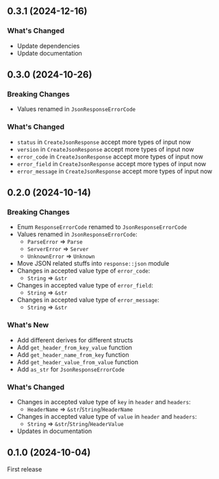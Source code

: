 ## 0.3.1 (2024-12-16)

### What's Changed

- Update dependencies
- Update documentation

## 0.3.0 (2024-10-26)

### Breaking Changes

- Values renamed in `JsonResponseErrorCode`

### What's Changed

- `status` in `CreateJsonResponse` accept more types of input now
- `version` in `CreateJsonResponse` accept more types of input now
- `error_code` in `CreateJsonResponse` accept more types of input now
- `error_field` in `CreateJsonResponse` accept more types of input now
- `error_message` in `CreateJsonResponse` accept more types of input now

## 0.2.0 (2024-10-14)

### Breaking Changes

- Enum `ResponseErrorCode` renamed to `JsonResponseErrorCode`
- Values renamed in `JsonResponseErrorCode`:
    - `ParseError` => `Parse`
    - `ServerError` => `Server`
    - `UnknownError` => `Unknown`
- Move JSON related stuffs into `response::json` module
- Changes in accepted value type of `error_code`:
    - `String` => `&str`
- Changes in accepted value type of `error_field`:
    - `String` => `&str`
- Changes in accepted value type of `error_message`:
    - `String` => `&str`

### What's New

- Add different derives for different structs
- Add `get_header_from_key_value` function
- Add `get_header_name_from_key` function
- Add `get_header_value_from_value` function
- Add `as_str` for `JsonResponseErrorCode`

### What's Changed

- Changes in accepted value type of `key` in `header` and `headers`:
    - `HeaderName` => `&str`/`String`/`HeaderName`
- Changes in accepted value type of `value` in `header` and `headers`:
    - `String` => `&str`/`String`/`HeaderValue`
- Updates in documentation

## 0.1.0 (2024-10-04)

First release
